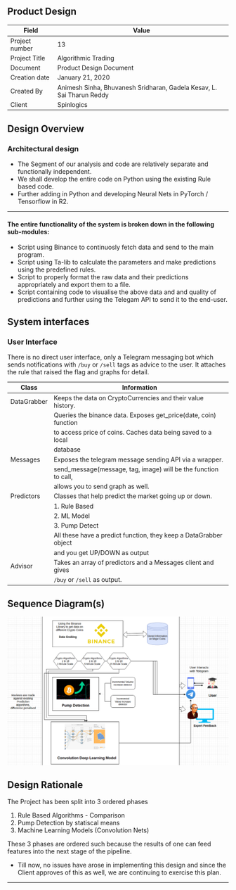 ## Product Design

| Field          | Value                                                                 |
| -------------- | --------------------------------------------------------------------- |
| Project number | 13                                                                    |
| Project Title  | Algorithmic Trading                                                   |
| Document       | Product Design Document                                               |
| Creation date  | January 21, 2020                                                      |
| Created By     | Animesh Sinha, Bhuvanesh Sridharan, Gadela Kesav, L. Sai Tharun Reddy |
| Client         | Spinlogics                                                            |

## Design Overview

### Architectural design

+ The Segment of our analysis and code are relatively separate and functionally independent.
+  We shall develop the entire code on Python using the existing Rule based code.
+  Further adding in Python and developing Neural Nets in PyTorch / Tensorflow in R2.

---

####  The entire functionality of the system is broken down in the following sub-modules:
  + Script using Binance to continuosly fetch data and send to the main program.
  + Script using Ta-lib to calculate the parameters and make predictions using the predefined rules.
  + Script to properly format the raw data and their predictions appropriately and export them to a file.
  + Script containing code to visualise the above data and and quality of predictions and further using the Telegam API to send it to the end-user.


## System interfaces

### User Interface

There is no direct user interface, only a Telegram messaging bot which sends notifications with `/buy` or `/sell` tags as advice to the user. It attaches the rule that raised the flag and graphs for detail.

| Class       | Information                                                       |
| ----------- | ----------------------------------------------------------------- |
| DataGrabber | Keeps the data on CryptoCurrencies and their value history.       |
|             | Queries the binance data. Exposes get_price(date, coin) function  |
|             | to access price of coins. Caches data being saved to a local      |
|             | database                                                          |
| Messages    | Exposes the telegram message sending API via a wrapper.           |
|             | send_message(message, tag, image) will be the function to call,   |
|             | allows you to send graph as well.                                 |
| Predictors  | Classes that help predict the market going up or down.            |
|             | 1. Rule Based                                                     |
|             | 2. ML Model                                                       |
|             | 3. Pump Detect                                                    |
|             | All these have a predict function, they keep a DataGrabber object |
|             | and you get UP/DOWN as output                                     |
| Advisor     | Takes an array of predictors and a Messages client and gives      |
|             | `/buy` or `/sell` as output.                                      |

## Sequence Diagram(s)

![UseCase Diagram](../diagrams/usecase-diagram.png)

## Design Rationale

The Project has been split into 3 ordered phases

1. Rule Based Algorithms - Comparison
2. Pump Detection by statiscal means
3. Machine Learning Models (Convolution Nets)

These 3 phases are ordered such because the results of one can feed features into the next stage of the pipeline.

+ Till now, no issues have arose in implementing this design and since the Client approves of this as well, we are continuing to exercise this plan.
---